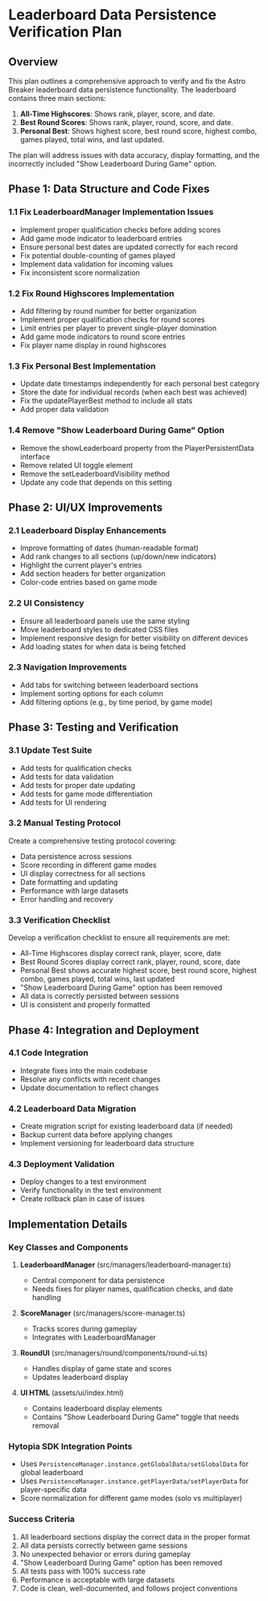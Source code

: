 # Leaderboard Data Persistence Verification Plan

## Overview

This plan outlines a comprehensive approach to verify and fix the Astro Breaker leaderboard data persistence functionality. The leaderboard contains three main sections:

1. **All-Time Highscores**: Shows rank, player, score, and date.
2. **Best Round Scores**: Shows rank, player, round, score, and date.
3. **Personal Best**: Shows highest score, best round score, highest combo, games played, total wins, and last updated.

The plan will address issues with data accuracy, display formatting, and the incorrectly included "Show Leaderboard During Game" option.

## Phase 1: Data Structure and Code Fixes

### 1.1 Fix LeaderboardManager Implementation Issues

- Implement proper qualification checks before adding scores
- Add game mode indicator to leaderboard entries
- Ensure personal best dates are updated correctly for each record
- Fix potential double-counting of games played
- Implement data validation for incoming values
- Fix inconsistent score normalization

### 1.2 Fix Round Highscores Implementation

- Add filtering by round number for better organization
- Implement proper qualification checks for round scores
- Limit entries per player to prevent single-player domination
- Add game mode indicators to round score entries
- Fix player name display in round highscores

### 1.3 Fix Personal Best Implementation

- Update date timestamps independently for each personal best category
- Store the date for individual records (when each best was achieved)
- Fix the updatePlayerBest method to include all stats
- Add proper data validation

### 1.4 Remove "Show Leaderboard During Game" Option

- Remove the showLeaderboard property from the PlayerPersistentData interface
- Remove related UI toggle element
- Remove the setLeaderboardVisibility method
- Update any code that depends on this setting

## Phase 2: UI/UX Improvements

### 2.1 Leaderboard Display Enhancements

- Improve formatting of dates (human-readable format)
- Add rank changes to all sections (up/down/new indicators)
- Highlight the current player's entries
- Add section headers for better organization
- Color-code entries based on game mode

### 2.2 UI Consistency

- Ensure all leaderboard panels use the same styling
- Move leaderboard styles to dedicated CSS files
- Implement responsive design for better visibility on different devices
- Add loading states for when data is being fetched

### 2.3 Navigation Improvements

- Add tabs for switching between leaderboard sections
- Implement sorting options for each column
- Add filtering options (e.g., by time period, by game mode)

## Phase 3: Testing and Verification

### 3.1 Update Test Suite

- Add tests for qualification checks
- Add tests for data validation
- Add tests for proper date updating
- Add tests for game mode differentiation
- Add tests for UI rendering

### 3.2 Manual Testing Protocol

Create a comprehensive testing protocol covering:

- Data persistence across sessions
- Score recording in different game modes
- UI display correctness for all sections
- Date formatting and updating
- Performance with large datasets
- Error handling and recovery

### 3.3 Verification Checklist

Develop a verification checklist to ensure all requirements are met:

- All-Time Highscores display correct rank, player, score, date
- Best Round Scores display correct rank, player, round, score, date
- Personal Best shows accurate highest score, best round score, highest combo, games played, total wins, last updated
- "Show Leaderboard During Game" option has been removed
- All data is correctly persisted between sessions
- UI is consistent and properly formatted

## Phase 4: Integration and Deployment

### 4.1 Code Integration

- Integrate fixes into the main codebase
- Resolve any conflicts with recent changes
- Update documentation to reflect changes

### 4.2 Leaderboard Data Migration

- Create migration script for existing leaderboard data (if needed)
- Backup current data before applying changes
- Implement versioning for leaderboard data structure

### 4.3 Deployment Validation

- Deploy changes to a test environment
- Verify functionality in the test environment
- Create rollback plan in case of issues

## Implementation Details

### Key Classes and Components

1. **LeaderboardManager** (src/managers/leaderboard-manager.ts)
   - Central component for data persistence
   - Needs fixes for player names, qualification checks, and date handling

2. **ScoreManager** (src/managers/score-manager.ts)
   - Tracks scores during gameplay
   - Integrates with LeaderboardManager

3. **RoundUI** (src/managers/round/components/round-ui.ts)
   - Handles display of game state and scores
   - Updates leaderboard display

4. **UI HTML** (assets/ui/index.html)
   - Contains leaderboard display elements
   - Contains "Show Leaderboard During Game" toggle that needs removal

### Hytopia SDK Integration Points

- Uses `PersistenceManager.instance.getGlobalData/setGlobalData` for global leaderboard
- Uses `PersistenceManager.instance.getPlayerData/setPlayerData` for player-specific data
- Score normalization for different game modes (solo vs multiplayer)


### Success Criteria

1. All leaderboard sections display the correct data in the proper format
2. All data persists correctly between game sessions
3. No unexpected behavior or errors during gameplay
4. "Show Leaderboard During Game" option has been removed
5. All tests pass with 100% success rate
6. Performance is acceptable with large datasets
7. Code is clean, well-documented, and follows project conventions
